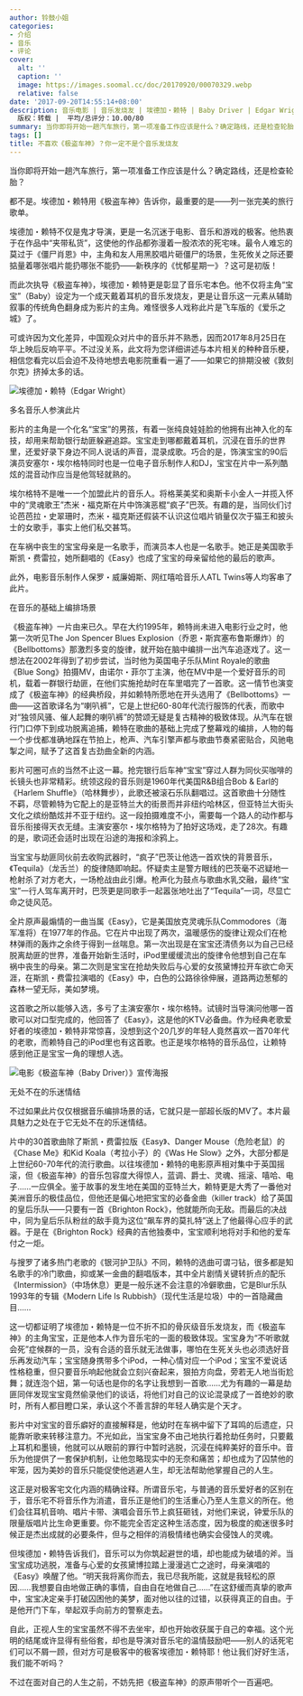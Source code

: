 ```yaml
---
author: 铃鼓小姐
categories:
- 介绍
- 音乐
- 评论
cover:
  alt: ''
  caption: ''
  image: https://images.soomal.cc/doc/20170920/00070329.webp
  relative: false
date: '2017-09-20T14:55:14+08:00'
description: 音乐电影 | 音乐发烧友 | 埃德加・赖特 | Baby Driver | Edgar Wright | 极盗车神 | 源自：澎湃新闻 |
  版权：转载 |  平均/总评分：10.00/80
summary: 当你即将开始一趟汽车旅行，第一项准备工作应该是什么？确定路线，还是检查轮胎？都不是。埃德加・赖特用《极盗车神》告诉你，最重要的是――列一张完美的旅行歌单。埃德加・赖特不仅是鬼才导演，更是一名沉迷于电影、音乐和游戏的极客……
tags: []
title: 不喜欢《极盗车神》？你一定不是个音乐发烧友
---
```


当你即将开始一趟汽车旅行，第一项准备工作应该是什么？确定路线，还是检查轮胎？

都不是。埃德加・赖特用《极盗车神》告诉你，最重要的是――列一张完美的旅行歌单。

埃德加・赖特不仅是鬼才导演，更是一名沉迷于电影、音乐和游戏的极客。他热衷于在作品中“夹带私货”，这使他的作品都弥漫着一股浓浓的死宅味。最令人难忘的莫过于《僵尸肖恩》中，主角和友人用黑胶唱片砸僵尸的场景，生死攸关之际还要掂量着哪张唱片能扔哪张不能扔――新秩序的《忧郁星期一》？这可是初版！

而此次执导《极盗车神》，埃德加・赖特更是彰显了音乐宅本色。他不仅将主角“宝宝”（Baby）设定为一个成天戴着耳机的音乐发烧友，更是让音乐这一元素从辅助叙事的传统角色翻身成为影片的主角。难怪很多人戏称此片是飞车版的《爱乐之城》了。

可或许因为文化差异，中国观众对片中的音乐并不熟悉，因而2017年8月25日在华上映后反响平平。不过没关系，此文将为您详细讲述与本片相关的种种音乐梗，相信您看完以后会迫不及待地想去电影院重看一遍了――如果它的排期没被《敦刻尔克》挤掉太多的话。

![埃德加・赖特（Edgar Wright）](https://images.soomal.cc/doc/20170920/00070328.webp)





多名音乐人参演此片

影片的主角是一个化名“宝宝”的男孩，有着一张纯良娃娃脸的他拥有出神入化的车技，却用来帮助银行劫匪躲避追踪。宝宝走到哪都戴着耳机，沉浸在音乐的世界里，还爱好录下身边不同人说话的声音，混录成歌。巧合的是，饰演宝宝的90后演员安塞尔・埃尔格特同时也是一位电子音乐制作人和DJ，宝宝在片中一系列酷炫的混音动作应当是他驾轻就熟的。

埃尔格特不是唯一一个加盟此片的音乐人。将格莱美奖和奥斯卡小金人一并揽入怀中的“灵魂歌王”杰米・福克斯在片中饰演恶棍“疯子”巴茨。有趣的是，当同伙们讨论芭芭拉・史翠珊时，杰米・福克斯还假装不认识这位唱片销量仅次于猫王和披头士的女歌手，事实上他们私交甚笃。

在车祸中丧生的宝宝母亲是一名歌手，而演员本人也是一名歌手。她正是美国歌手斯凯・费雷拉，她所翻唱的《Easy》也成了宝宝的母亲留给他的最后的歌声。

此外，电影音乐制作人保罗・威廉姆斯、网红嘻哈音乐人ATL Twins等人均客串了此片。

在音乐的基础上编排场景

《极盗车神》一片由来已久。早在大约1995年，赖特尚未进入电影行业之时，他第一次听见The Jon Spencer Blues Explosion（乔恩・斯宾塞布鲁斯爆炸）的《Bellbottoms》那激烈多变的旋律，就开始在脑中编排一出汽车追逐戏了。这一想法在2002年得到了初步尝试，当时他为英国电子乐队Mint Royale的歌曲《Blue Song》拍摄MV，由诺尔・菲尔丁主演，他在MV中是一个爱好音乐的司机，载着一群银行劫匪，在他们实施抢劫时在车里唱完了一首歌。这一情节也演变成了《极盗车神》的经典桥段，并如赖特所愿地在开头选用了《Bellbottoms》一曲――这首歌译名为“喇叭裤”，它是上世纪60-80年代流行服饰的代表，而歌中对“独领风骚、催人起舞的喇叭裤”的赞颂无疑是复古精神的极致体现。从汽车在银行门口停下到成功脱离追捕，赖特在歌曲的基础上完成了整幕戏的编排，人物的每一个步伐都准确地踩在节拍上，枪声、汽车引擎声都与歌曲节奏紧密贴合，风驰电掣之间，赋予了这首复古劲曲全新的内涵。

影片可圈可点的当然不止这一幕。抢完银行后车神“宝宝”穿过人群为同伙买咖啡的长镜头也非常精彩。统领这段的音乐则是1960年代美国R&B组合Bob & Earl的《Harlem Shuffle》（哈林舞步），此歌还被滚石乐队翻唱过。这首歌曲十分随性不羁，尽管赖特为它配上的是亚特兰大的街景而并非纽约哈林区，但亚特兰大街头文化之缤纷酷炫并不亚于纽约。这一段拍摄难度不小，需要每一个路人的动作都与音乐衔接得天衣无缝。主演安塞尔・埃尔格特为了拍好这场戏，走了28次。有趣的是，歌词还会适时出现在沿途的海报和涂鸦上。

当宝宝与劫匪同伙前去收购武器时，“疯子”巴茨让他选一首欢快的背景音乐，《Tequila》（龙舌兰）的旋律随即响起。怀疑卖主是警方眼线的巴茨毫不迟疑地一枪射杀了对方老大，一场枪战由此引爆。枪声化为鼓点与歌曲水乳交融，最终“宝宝”一行人驾车离开时，巴茨更是同歌手一起嚣张地吐出了“Tequila”一词，尽显亡命之徒风范。

全片原声最煽情的一曲当属《Easy》，它是美国放克灵魂乐队Commodores（海军准将）在1977年的作品。它在片中出现了两次，温暖感伤的旋律让观众们在枪林弹雨的轰炸之余终于得到一丝喘息。第一次出现是在宝宝还清债务以为自己已经脱离劫匪的世界，准备开始新生活时，iPod里缓缓流出的旋律令他想到自己在车祸中丧生的母亲。第二次则是宝宝在抢劫失败后与心爱的女孩黛博拉开车欲亡命天涯，在斯凯・费雷拉演唱的《Easy》中，白色的公路徐徐伸展，道路两边葱郁的森林一望无际，美如梦境。

这首歌之所以能够入选，多亏了主演安塞尔・埃尔格特。试镜时当导演问他哪一首歌可以对口型完成的，他回答了《Easy》，这是他的KTV必备曲。作为经典老歌爱好者的埃德加・赖特非常惊喜，没想到这个20几岁的年轻人竟然喜欢一首70年代的老歌，而赖特自己的iPod里也有这首歌。也正是埃尔格特的音乐品位，让赖特感到他正是宝宝一角的理想人选。

![电影《极盗车神（Baby Driver）》宣传海报](https://images.soomal.cc/doc/20170920/00070327.webp)





无处不在的乐迷情结

不过如果此片仅仅根据音乐编排场景的话，它就只是一部超长版的MV了。本片最具魅力之处在于它无处不在的乐迷情结。

片中的30首歌曲除了斯凯・费雷拉版《Easy》、Danger Mouse（危险老鼠）的《Chase Me》和Kid Koala（考拉小子）的《Was He Slow》之外，大部分都是上世纪60-70年代的流行歌曲。以往埃德加・赖特的电影原声相对集中于英国摇滚，但《极盗车神》的音乐包容度大得惊人，蓝调、爵士、灵魂、摇滚、嘻哈、电子……一应俱全。鉴于故事的发生地在美国的亚特兰大，赖特更是大秀了一番他对美洲音乐的极佳品位，但他还是偏心地把宝宝的必备金曲（killer track）给了英国的皇后乐队――只要有一首《Brighton Rock》，他就能所向无敌。而最后的决战中，同为皇后乐队粉丝的敌手竟为这位“飙车界的莫扎特”送上了他最得心应手的武器。于是在《Brighton Rock》经典的吉他独奏中，宝宝顺利地将对手和他的爱车付之一炬。

与搜罗了诸多热门老歌的《银河护卫队》不同，赖特的选曲可谓刁钻，很多都是知名歌手的冷门歌曲，抑或某一金曲的翻唱版本，其中全片剧情关键转折点的配乐《Intermission》（中场休息）更是一般乐迷不会注意的冷僻歌曲，它是Blur乐队1993年的专辑《Modern Life Is Rubbish》（现代生活是垃圾）中的一首隐藏曲目……

这一切都证明了埃德加・赖特是一位不折不扣的骨灰级音乐发烧友，而《极盗车神》的主角宝宝，正是他本人作为音乐宅的一面的极致体现。宝宝身为“不听歌就会死”症候群的一员，没有合适的音乐就无法做事，哪怕在生死关头也必须选好音乐再发动汽车；宝宝随身携带多个iPod，一种心情对应一个iPod；宝宝不爱说话性格稳重，但只要音乐响起他就会立刻兴奋起来，狠拍方向盘，旁若无人地当街尬舞；就连泡个妞，第一句话也是你的名字让我想到一首歌……尤为有趣的一幕是劫匪同伴发现宝宝竟然偷录他们的谈话，将他们对自己的议论混录成了一首绝妙的歌时，所有人都目瞪口呆，承认这个不善言辞的年轻人确实是个天才。

影片中对宝宝的音乐癖好的直接解释是，他幼时在车祸中留下了耳鸣的后遗症，只能靠听歌来转移注意力。不光如此，当宝宝身不由己地执行着抢劫任务时，只要戴上耳机和墨镜，他就可以从眼前的罪行中暂时逃脱，沉浸在纯粹美好的音乐中。音乐为他提供了一套保护机制，让他忽略现实中的无奈和痛苦；却也成为了囚禁他的牢笼，因为美妙的音乐只能促使他逃避人生，却无法帮助他掌握自己的人生。

这正是对极客宅文化内涵的精确诠释。所谓音乐宅，与普通的音乐爱好者的区别在于，音乐宅不将音乐作为消遣，音乐正是他们的生活重心乃至人生意义的所在。他们会往耳机音响、唱片卡带、演唱会音乐节上疯狂砸钱，对他们来说，钟爱乐队的限量版唱片比生命更重要。你不能完全否定这种生活态度，因为极度的痴迷很多时候正是杰出成就的必要条件，但与之相伴的消极情绪也确实会侵蚀人的灵魂。

但埃德加・赖特告诉我们，音乐可以为你筑起避世的墙，却也能成为破墙的斧。当宝宝成功逃脱，准备与心爱的女孩黛博拉踏上漫漫逃亡之途时，母亲演唱的《Easy》唤醒了他。“明天我将离你而去，我已尽我所能，这就是我轻松的原因……我想要自由地做正确的事情，自由自在地做自己……”在这舒缓而真挚的歌声中，宝宝决定亲手打破囚困他的美梦，面对他以往的过错，以获得真正的自由。于是他开门下车，举起双手向前方的警察走去。

自此，正视人生的宝宝虽然不得不去坐牢，却也开始收获属于自己的幸福。这个光明的结尾或许显得有些俗套，却也是导演对音乐宅的温情鼓励吧――别人的话死宅们可以不屑一顾，但对方可是极客中的极客埃德加・赖特耶！他让我们好好生活，我们能不听吗？

不过在面对自己的人生之前，不妨先把《极盗车神》的原声带听个一百遍吧。